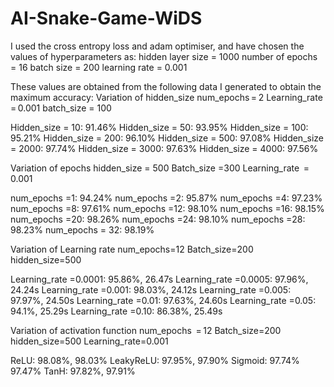 # AI-Snake-Game-WiDS
I used the cross entropy loss and adam optimiser, and have chosen the values of hyperparameters as: 
hidden layer size = 1000
number of epochs = 16
batch size = 200
learning rate = 0.001

These values are obtained from the following data I generated to obtain the maximum accuracy:
Variation of hidden_size
num_epochs = 2
Learning_rate = 0.001
batch_size = 100

Hidden_size = 10: 91.46%
Hidden_size = 50: 93.95%
Hidden_size = 100: 95.21%
Hidden_size = 200: 96.10%
Hidden_size = 500: 97.08%
Hidden_size = 2000: 97.74%
Hidden_size = 3000: 97.63%
Hidden_size = 4000: 97.56%

Variation of epochs
hidden_size = 500
Batch_size =300
Learning_rate ‎ = 0.001

num_epochs =1: 94.24%
num_epochs =2: 95.87%
num_epochs =4: 97.23%
num_epochs =8: 97.61%
num_epochs =12: 98.10%
num_epochs =16: 98.15%
num_epochs =20: 98.26%
num_epochs =24: 98.10%
num_epochs =28: 98.23%
num_epochs = 32: 98.19%

Variation of Learning rate
num_epochs=12
Batch_size=200
hidden_size=500

Learning_rate =0.0001: 95.86%, 26.47s
Learning_rate =0.0005: 97.96%, 24.24s
Learning_rate =0.001: 98.03%, 24.12s
Learning_rate =0.005: 97.97%, 24.50s
Learning_rate =0.01: 97.63%, 24.60s
Learning_rate =0.05: 94.1%, 25.29s
Learning_rate =0.10: 86.38%, 25.49s

Variation of activation function
num_epochs ‎ = 12
Batch_size=200
hidden_size=500
Learning_rate=0.001

ReLU: 98.08%, 98.03%
LeakyReLU: 97.95%, 97.90%
Sigmoid: 97.74% 97.47%
TanH: 97.82%, 97.91%
